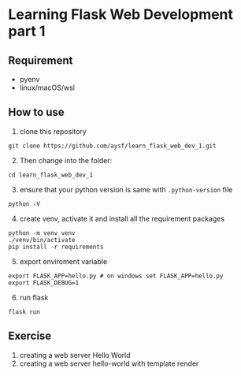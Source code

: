 # Learning Flask Web Development part 1

## Requirement 

- pyenv
- linux/macOS/wsl

## How to use

1. clone this repository
```
git clone https://github.com/aysf/learn_flask_web_dev_1.git
```

2. Then change into the folder:
```
cd learn_flask_web_dev_1
```

3. ensure that your python version is same with `.python-version` file
```
python -V
```

4. create venv, activate it and install all the requirement packages
```
python -m venv venv
./venv/bin/activate
pip install -r requirements
```

5. export enviroment variable
```
export FLASK_APP=hello.py # on windows set FLASK_APP=hello.py
export FLASK_DEBUG=1  
```

6. run flask
```
flask run
```

## Exercise
1. creating a web server Hello World
2. creating a web server hello-world with template render